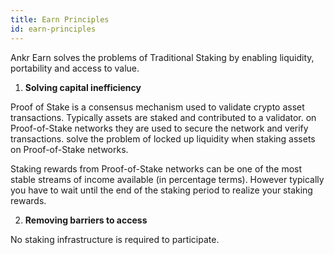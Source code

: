 ```yaml
---
title: Earn Principles
id: earn-principles
---
```


Ankr Earn solves the problems of Traditional Staking by enabling liquidity, portability and access to value. 

1. **Solving capital inefficiency**

Proof of Stake is a consensus mechanism used to validate crypto asset transactions. Typically assets are staked and contributed to a validator. on Proof-of-Stake networks they are used to secure the network and verify transactions. 
solve the problem of locked up liquidity when staking assets on Proof-of-Stake networks.

Staking rewards from Proof-of-Stake networks can be one of the most stable streams of income available (in percentage terms). However typically you have to wait until the end of the staking period to realize your staking rewards. 

2. **Removing barriers to access**

No staking infrastructure is required to participate. 